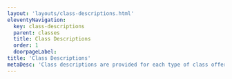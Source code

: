 ```yaml
---
layout: 'layouts/class-descriptions.html'
eleventyNavigation:
  key: class-descriptions
  parent: classes
  title: Class Descriptions
  order: 1
  doorpageLabel:
title: 'Class Descriptions'
metaDesc: 'Class descriptions are provided for each type of class offered at All Walks Yoga. Located in Akron, Ohio, at All Walks Yoga we focus on accessible yoga to bring everyone together regardless of race, gender, sexual orientation, body type, body ability, or fitness level. No matter where you are in your walk of life, all are welcome, together.'
---
```

